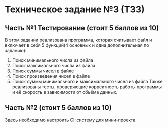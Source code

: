# Техническое задание №3 (ТЗ3)
## Часть №1 Тестирование (стоит 5 баллов из 10)
В этом задании реализована программа, которая считывает файл и включает в себя 5 функций(4 основных и одна дополнительная по заданию):
1. Поиск минимального числа из файла
2. Поиск максимального числа из файла
3. Поиск суммы чисел в файле
4. Поиск произведения чисел в файле
5. Поиск суммы минимального и максимального чисел из файла
Также реализованы тесты, проверяющие корректность работы программы и её скорость в зависимости от обьёма данных.
## Часть №2 (стоит 5 баллов из 10)
Здесь необходимо настроить CI-систему для мини-проекта.
